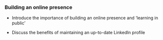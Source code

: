 ### Building an online presence

- Introduce the importance of building an online presence and ‘learning in public’

- Discuss the benefits of maintaining an up-to-date LinkedIn profile
